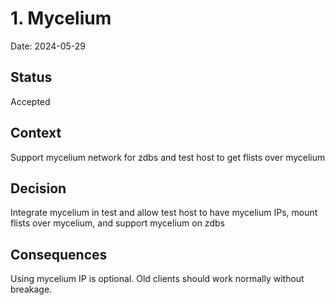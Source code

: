 # 1. Mycelium

Date: 2024-05-29

## Status

Accepted

## Context

Support mycelium network for zdbs and test host to get flists over mycelium

## Decision

Integrate mycelium in test and allow test host to have mycelium IPs, mount flists over mycelium, and support mycelium on zdbs

## Consequences

Using mycelium IP is optional. Old clients should work normally without breakage.
